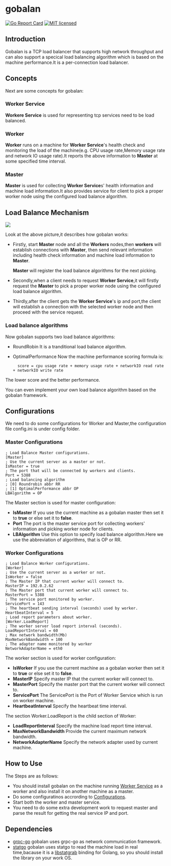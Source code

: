 # gobalan

 [![Go Report Card][3]][4] [![MIT licensed][5]][6] 
 

[3]: https://goreportcard.com/badge/github.com/harlanc/gobalan
[4]: https://goreportcard.com/report/github.com/harlanc/gobalan
[5]: https://img.shields.io/badge/license-MIT-blue.svg
[6]: LICENSE

## Introduction

Gobalan is a TCP load balancer that supports high network throughput and can also support a specical load balancing algorithm which is based on the machine performance.It is a per-connection load balancer.


## Concepts

Next are some concepts for gobalan:

### Worker Service

**Workere Service** is used for representing tcp services need to be load balanced.


### Worker

**Worker** runs on a machine for **Worker Service**'s health check and monitoring the load of the machine(e.g. CPU usage rate,Memory usage rate and network IO usage rate).It reports the above information to **Master** at some specified time interval.

### Master

**Master** is used for collecting **Worker Service**s' health information and machine load information.It also provides service for client to pick a proper worker node using the configured load balance algorithm.

## Load Balance Mechanism

![](http://qiniu.harlanc.vip/2.9.2020_3:20:19.png)

Look at the above picture,it describes how gobalan works:

- Firstly, start **Master** node and all the **Workers** nodes,then **workers** will establish connections with **Master**, then send relevant information including health check information and machine load information to **Master**.

    **Master** will register the load balance algorithms for the next picking.
  
- Secondly,when a client needs to request **Worker Service**,it will firstly request the **Master** to pick a proper worker node using the configured load balance algorithm.

- Thirdly,after the client gets the **Worker Service**'s ip and port,the client will establish a connection with the selected worker node and then proceed with the service request. 

### Load balance algorithms

Now gobalan supports two load balance algorithms:

- RoundRobin It is a tranditional load balance algorithm.
- OptimalPerformance
Now the machine performance scoring formula is:

        score = cpu usage rate + memory usage rate + networkIO read rate + networkIO write rate
The lower score and the better performance.

You can even implement your own load balance algorithm based on the gobalan framework.

## Configurations

We need to do some configurations for Worker and Master,the configuration file config.ini is under config folder.

### Master Configurations

    ; Load Balance Master configurations.
    [Master]
    ; Use the current server as a master or not.
    IsMaster = true
    ; The port that will be connected by workers and clients.
    Port = 5388
    ; Load balancing algorithm
    ; [0] Roundrobin abbr RR
    ; [1] OptimalPerformance abbr OP
    LBAlgorithm = OP

The Master section is used for master configuration:

- **IsMaster** If you use the current machine as a gobalan master then set it to **true** or else set it to **false**.
- **Port** The port is the master service port for collecting workers' information and picking worker node for clients. 
- **LBAlgorithm** Use this option to specify load balance algorithm.Here we use the abbreviation of algorithms, that is OP or RR.

### Worker Configurations

    ; Load Balance Worker configurations.
    [Worker]
    ; Use the current server as a worker or not.
    IsWorker = false
    ; The Master IP that current worker will connect to.
    MasterIP = 192.0.2.62
    ; The Master port that current worker will connect to.
    MasterPort = 5388 
    ; The service port monitored by worker. 
    ServicePort = 143
    ; The heartbeat sending interval (seconds) used by worker.
    HeartbeatInterval = 5
    ; Load report parameters about worker.
    [Worker.LoadReport]
    ; The worker server load report interval (seconds).
    LoadReportInterval = 60
    ; Max network bandwidth(Mb)
    MaxNetworkBandwidth = 100
    ; The adapter name monitored by worker
    NetworkAdapterName = eth0
The worker section is used for worker configuration:

- **IsWorker** If you use the current machine as a gobalan worker then set it to **true** or else set it to **false**.
- **MasterIP** Specify master IP that the current worker will connect to.
- **MasterPort** Specify the master port that the current worker will connect to.
- **ServicePort** The ServicePort is the Port of Worker Service which is run on worker machine.
- **HeartbeatInterval** Specify the heartbeat time interval.

The section Worker.LoadReport is the child section of Worker:

- **LoadReportInterval** Specify the machine load report time interval.
- **MaxNetworkBandwidth** Provide the current maximum network bandwidth.
- **NetworkAdapterName** Specify the network adapter used by current machine.

## How to Use 

The Steps are as follows:

- You should install gobalan on the machine running [Worker Service](https://github.com/harlanc/gobalan#worker-service) as a worker and also install it on another machine as a master.
- Do some configuratinos accrording to [Configurations](https://github.com/harlanc/gobalan#configurations).
- Start both the worker and master service.
- You need to do some extra development work to request master and parse the result for getting the real service IP and port.


## Dependencies

- [grpc-go](https://github.com/grpc/grpc-go) gobalan uses grpc-go as network communication framework.
- [statgo](https://github.com/akhenakh/statgo) gobalan uses statgo to read the machine load in real time,bacause it is a [libstatgrab](http://www.i-scream.org/libstatgrab/) binding for Golang, so you should install the library on your work OS.









